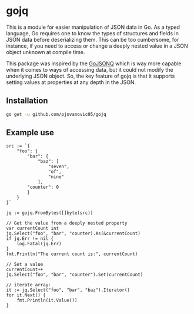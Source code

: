 # gojq

This is a module for easier manipulation of JSON data in Go.
As a typed language, Go requires one to know the types of
structures and fields in JSON data before deserializing them. This can be too cumbersome, for instance, if you need to access or change a deeply nested value in a JSON object unknown at compile time.

This package was inspired by the [GoJSONQ](https://github.com/thedevsaddam/gojsonq)
which is way more capable when it comes to ways of accessing
data, but it could not modify the underlying JSON object.
So, the key feature of gojq is that it supports setting
values at properties at any depth in the JSON.

## Installation

```bash
go get -u github.com/pjovanovic05/gojq
```

## Example use

```golang
src := `{
    "foo": {
        "bar": {
            "baz": [
                "seven",
				"of",
				"nine"
            ],
		"counter": 0
        }
    }
}`

jq := gojq.FromBytes([]byte(src))

// Get the value from a deeply nested property
var currentCount int
jq.Select("foo", "bar", "counter).As(&currentCount)
if jq.Err != nil {
	log.Fatal(jq.Err)
}
fmt.Println("The current count is:", currentCount)

// Set a value
currentCount++
jq.Select("foo", "bar", "counter").Set(currentCount)

// iterate array:
it := jq.Select("foo", "bar", "baz").Iterator()
for it.Next() {
	fmt.Println(it.Value())
}
```
